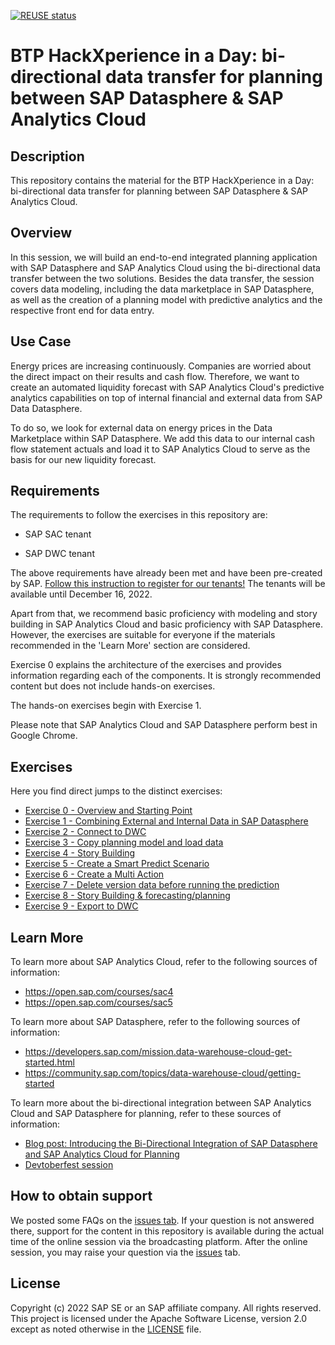 [![REUSE status](https://api.reuse.software/badge/github.com/SAP-samples/teched2022-DA280)](https://api.reuse.software/info/github.com/SAP-samples/teched2022-DA280)

# BTP HackXperience in a Day: bi-directional data transfer for planning between SAP Datasphere & SAP Analytics Cloud


## Description

This repository contains the material for the BTP HackXperience in a Day: bi-directional data transfer for planning between SAP Datasphere & SAP Analytics Cloud.  

## Overview

In this session, we will build an end-to-end integrated planning application with SAP Datasphere and SAP Analytics Cloud using the bi-directional data transfer between the two solutions. Besides the data transfer, the session covers data modeling, including the data marketplace in SAP Datasphere, as well as the creation of a planning model with predictive analytics and the respective front end for data entry.


## Use Case
Energy prices are increasing continuously. Companies are worried about the direct impact on their results and cash flow. Therefore, we want to create an automated liquidity forecast with SAP Analytics Cloud's predictive analytics capabilities on top of internal financial and external data from SAP Data Datasphere. 

To do so, we look for external data on energy prices in the Data Marketplace within SAP Datasphere. We add this data to our internal cash flow statement actuals and load it to SAP Analytics Cloud to serve as the basis for our new liquidity forecast.


## Requirements

The requirements to follow the exercises in this repository are:

- SAP SAC tenant

- SAP DWC tenant

The above requirements have already been met and have been pre-created by SAP. [Follow this instruction to register for our tenants!](exercises/00_Register) The tenants will be available until December 16, 2022.

Apart from that, we recommend basic proficiency with modeling and story building in SAP Analytics Cloud and basic proficiency with SAP Datasphere. However, the exercises are suitable for everyone if the materials recommended in the 'Learn More' section are considered.

Exercise 0 explains the architecture of the exercises and provides information regarding each of the components. It is strongly recommended content but does not include hands-on exercises.

The hands-on exercises begin with Exercise 1.

Please note that SAP Analytics Cloud and SAP Datasphere perform best in Google Chrome. 

## Exercises

Here you find direct jumps to the distinct exercises:

- [Exercise 0 - Overview and Starting Point](exercises/0_Overview_And_Starting_Point/)
- [Exercise 1 - Combining External and Internal Data in SAP Datasphere](exercises/1_DataMarketplace/)
- [Exercise 2 - Connect to DWC](exercises/2_Connect_to_DWC/)
- [Exercise 3 - Copy planning model and load data](exercises/3_Copy_Model_and_Import_Data/)
- [Exercise 4 - Story Building](exercises/4_Story_Building/)
- [Exercise 5 - Create a Smart Predict Scenario](exercises/5_Create_A_Smart_Predict_Scenario/)
- [Exercise 6 - Create a Multi Action](exercises/6_Create_A_Multi_Action/)
- [Exercise 7 - Delete version data before running the prediction](exercises/7_Delete_Version_Data/)
- [Exercise 8 - Story Building & forecasting/planning](exercises/8_Story_Building_Forecasting_Planning/)
- [Exercise 9 - Export to DWC](exercises/9_Export_to_DWC/)

## Learn More
To learn more about SAP Analytics Cloud, refer to the following sources of information:
- https://open.sap.com/courses/sac4
- 	https://open.sap.com/courses/sac5 

To learn more about SAP Datasphere, refer to the following sources of information:
- https://developers.sap.com/mission.data-warehouse-cloud-get-started.html 
- https://community.sap.com/topics/data-warehouse-cloud/getting-started

To learn more about the bi-directional integration between SAP Analytics Cloud and SAP Datasphere for planning, refer to these sources of information:
- [Blog post: Introducing the Bi-Directional Integration of SAP Datasphere and SAP Analytics Cloud for Planning](https://blogs.sap.com/2022/06/21/introducing-the-bi-directional-integration-of-sap-data-warehouse-cloud-and-sap-analytics-cloud-for-planning/?preview_id=1561485)
- [Devtoberfest session](https://groups.community.sap.com/t5/devtoberfest/bi-directional-integration-between-sap-data-warehouse-cloud-and/ec-p/9392#M52)

## How to obtain support

We posted some FAQs on the [issues tab](https://github.com/SAP-samples/teched2022-DA280/issues). If your question is not answered there, support for the content in this repository is available during the actual time of the online session via the broadcasting platform. After the online session, you may raise your question via the [issues](../../issues) tab. 

## License
Copyright (c) 2022 SAP SE or an SAP affiliate company. All rights reserved. This project is licensed under the Apache Software License, version 2.0 except as noted otherwise in the [LICENSE](LICENSES/Apache-2.0.txt) file.
